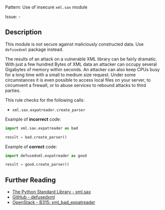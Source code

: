 Pattern: Use of insecure `xml.sax` module

Issue: -

## Description

This module is not secure against maliciously constructed data. Use `defusedxml` package instead.

The results of an attack on a vulnerable XML library can be fairly dramatic. With just a few hundred Bytes of XML data an attacker can occupy several Gigabytes of memory within seconds. An attacker can also keep CPUs busy for a long time with a small to medium size request. Under some circumstances it is even possible to access local files on your server, to circumvent a firewall, or to abuse services to rebound attacks to third parties.

This rule checks for the following calls:

  - `xml.sax.expatreader.create_parser`


Example of **incorrect** code:

```python
import xml.sax.expatreader as bad

result = bad.create_parser()
```

Example of **correct** code:

```python
import defusedxml.expatreader as good

result = good.create_parser()
```

## Further Reading

* [The Python Standard Library - xml.sax](https://docs.python.org/2/library/xml.sax.html)
* [GitHub - defusedxml](https://github.com/tiran/defusedxml)
* [OpenStack - B315: xml_bad_expatreader](https://docs.openstack.org/developer/bandit/api/bandit.blacklists.html#b313-b320-xml)
